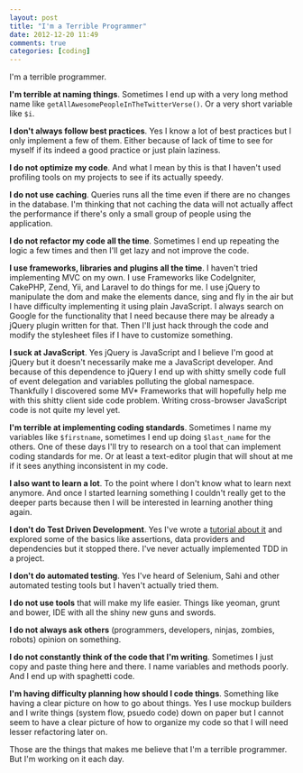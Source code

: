 ```yaml
---
layout: post
title: "I'm a Terrible Programmer"
date: 2012-12-20 11:49
comments: true
categories: [coding]
---
```



I'm a terrible programmer. 

**I'm terrible at naming things**. Sometimes I end up with a very long method name like ```getAllAwesomePeopleInTheTwitterVerse()```. 
Or a very short variable like ```$i```.

**I don't always follow best practices**. 
Yes I know a lot of best practices but I only implement a few of them.
Either because of lack of time to see for myself if its indeed a good practice or just plain laziness.

**I do not optimize my code**. 
And what I mean by this is that I haven't used profiling tools on my projects
to see if its actually speedy.

**I do not use caching**. Queries runs all the time even if there are no changes in the database. I'm thinking that not caching the data will not actually affect the performance if there's only a small group of people using the application. 

**I do not refactor my code all the time**. 
Sometimes I end up repeating the logic a few times and then I'll get lazy
and not improve the code.

**I use frameworks, libraries and plugins all the time**. 
I haven't tried implementing MVC on my own. I use Frameworks like CodeIgniter, CakePHP, Zend, Yii, and Laravel to do things for me.
I use jQuery to manipulate the dom and make the elements dance, sing and fly in the air but I have difficulty implementing it using plain JavaScript.
I always search on Google for the functionality that I need because there may be already a jQuery plugin written for that. Then I'll just hack through the code and modify the stylesheet files if I have to customize something.

**I suck at JavaScript**. Yes jQuery is JavaScript and I believe I'm good at jQuery but it doesn't necessarily make me a JavaScript developer. 
And because of this dependence to jQuery I end up with shitty smelly code full of event delegation and variables polluting the global namespace.
Thankfully I discovered some MV* Frameworks that will hopefully help me with this
shitty client side code problem.
Writing cross-browser JavaScript code is not quite my level yet.

**I'm terrible at implementing coding standards**. 
Sometimes I name my variables like ```$firstname```, sometimes I end up doing
```$last_name``` for the others. One of these days I'll try to research on a tool that can implement coding standards for me. Or at least a text-editor plugin
that will shout at me if it sees anything inconsistent in my code.

**I also want to learn a lot**. To the point where I don't know what to learn next anymore. And once I started learning something I couldn't really get to the deeper parts because then I will be interested in learning another thing again.  

**I don't do Test Driven Development**. Yes I've wrote a [tutorial about it](http://anchetawern.github.com/blog/2012/12/17/getting-started-with-unit-testing-in-php/) and explored some of the basics like assertions, data providers and dependencies but it stopped there. I've never actually implemented TDD in a project.

**I don't do automated testing**. Yes I've heard of Selenium, Sahi and other automated testing tools but I haven't actually tried them.

**I do not use tools** that will make my life easier. Things like yeoman, grunt and bower, IDE with all the shiny new guns and swords.

**I do not always ask others** (programmers, developers, ninjas, zombies, robots) opinion on something.

**I do not constantly think of the code that I'm writing**. Sometimes I just copy and paste
thing here and there. I name variables and methods poorly. And I end up with spaghetti code.

**I'm having difficulty planning how should I code things**. Something like having a clear picture on how to go about things. Yes I use mockup builders and I write things (system flow, psuedo code) down on paper but I cannot seem to have a clear picture of how to organize my code so that I will need lesser refactoring later on.

Those are the things that makes me believe that I'm a terrible programmer. 
But I'm working on it each day.

